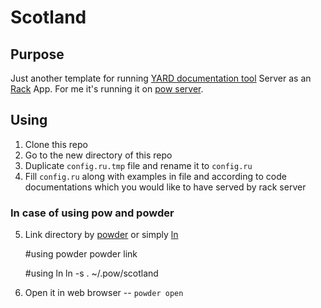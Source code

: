# Scotland
## Purpose
Just another template for running [YARD documentation tool](http://yardoc.org/) Server as an [Rack](http://rack.rubyforge.org/) App. For me it's running it on [pow server](http://pow.cx/).

## Using

1. Clone this repo
2. Go to the new directory of this repo
2. Duplicate `config.ru.tmp` file and rename it to `config.ru`
3. Fill `config.ru` along with examples in file and according to code documentations which you would like to have served by rack server

### In case of using pow and powder

5. Link directory by [powder](https://github.com/Rodreegez/powder) or simply [ln](http://unixhelp.ed.ac.uk/CGI/man-cgi?ln)

    #using powder
    powder link
    
    #using ln
    ln -s . ~/.pow/scotland

6. Open it in web browser -- `powder open`